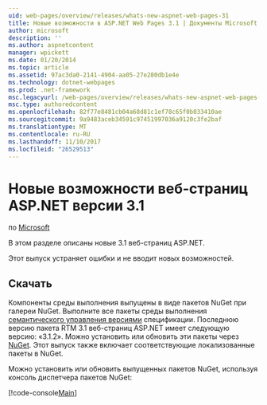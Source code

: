 ```yaml
---
uid: web-pages/overview/releases/whats-new-aspnet-web-pages-31
title: Новые возможности в ASP.NET Web Pages 3.1 | Документы Microsoft
author: microsoft
description: ''
ms.author: aspnetcontent
manager: wpickett
ms.date: 01/20/2014
ms.topic: article
ms.assetid: 97ac3da0-2141-4904-aa05-27e280db1e4e
ms.technology: dotnet-webpages
ms.prod: .net-framework
msc.legacyurl: /web-pages/overview/releases/whats-new-aspnet-web-pages-31
msc.type: authoredcontent
ms.openlocfilehash: 82f77e8481cb04a68d81c1ef78c65f0b033410ae
ms.sourcegitcommit: 9a9483aceb34591c97451997036a9120c3fe2baf
ms.translationtype: MT
ms.contentlocale: ru-RU
ms.lasthandoff: 11/10/2017
ms.locfileid: "26529513"
---
```

<a name="whats-new-in-aspnet-web-pages-31"></a>Новые возможности веб-страниц ASP.NET версии 3.1
====================
по [Microsoft](https://github.com/microsoft)

В этом разделе описаны новые 3.1 веб-страниц ASP.NET.

Этот выпуск устраняет ошибки и не вводит новых возможностей.

<a id="download"></a>
## <a name="download"></a>Скачать

Компоненты среды выполнения выпущены в виде пакетов NuGet при галереи NuGet. Выполните все пакеты среды выполнения [семантического управления версиями](http://semver.org/) спецификации. Последнюю версию пакета RTM 3.1 веб-страниц ASP.NET имеет следующую версию: «3.1.2». Можно установить или обновить эти пакеты через [NuGet](http://www.nuget.org/packages/Microsoft.AspNet.WebPages/). Этот выпуск также включает соответствующие локализованные пакеты в NuGet.

Можно установить или обновить выпущенных пакетов NuGet, используя консоль диспетчера пакетов NuGet:

[!code-console[Main](whats-new-aspnet-web-pages-31/samples/sample1.cmd)]


